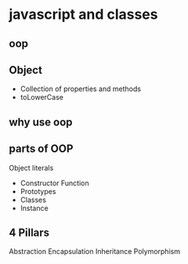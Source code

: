 # javascript and classes

## oop

## Object
- Collection of properties and methods
- toLowerCase

## why use oop

## parts of OOP
Object literals

- Constructor Function
- Prototypes
- Classes
- Instance

## 4 Pillars
Abstraction
Encapsulation
Inheritance
Polymorphism
